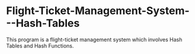 # Flight-Ticket-Management-System---Hash-Tables
This program is a flight-ticket management system which involves Hash Tables and Hash Functions.
